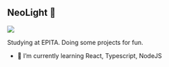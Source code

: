 ## NeoLight 🌊

![](https://github.com/thom-cr/thom-cr/blob/main/source.gif)

Studying at EPITA.
Doing some projects for fun.

- 🌱 I’m currently learning React, Typescript, NodeJS
